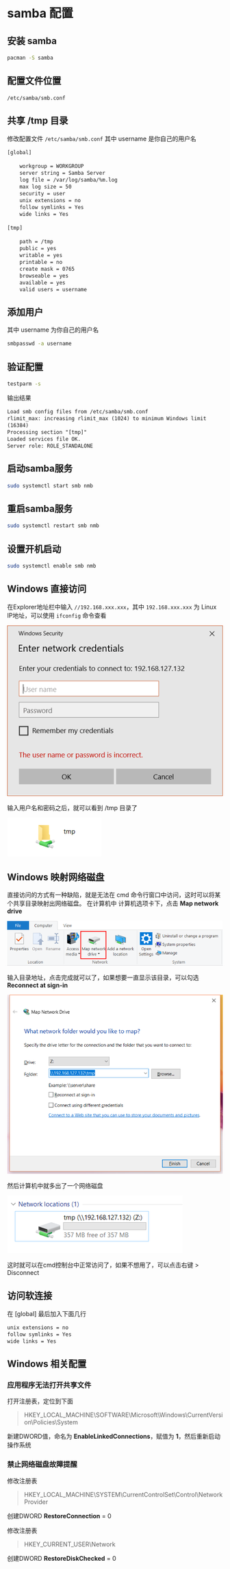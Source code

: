 # samba 配置

[annotation]: <id> (57368d24-03c1-4738-aaac-09d14bcf5314)
[annotation]: <category> (计算机技术)
[annotation]: <tags> (Linux)
[annotation]: <status> (public)
[annotation]: <create_time> (2018-03-11 16:00:42)
[annotation]: <comments> (true)

## 安装 samba

```sh
pacman -S samba
```

## 配置文件位置

```
/etc/samba/smb.conf
```

## 共享 /tmp 目录
修改配置文件 `/etc/samba/smb.conf` 其中 username 是你自己的用户名
```
[global]

    workgroup = WORKGROUP
    server string = Samba Server
    log file = /var/log/samba/%m.log
    max log size = 50
    security = user
    unix extensions = no  
    follow symlinks = Yes
    wide links = Yes

[tmp]

    path = /tmp
    public = yes
    writable = yes
    printable = no
    create mask = 0765 
    browseable = yes
    available = yes
    valid users = username
```

## 添加用户
其中 username 为你自己的用户名

```sh
smbpasswd -a username
```

## 验证配置

```sh
testparm -s
```

输出结果

```
Load smb config files from /etc/samba/smb.conf
rlimit_max: increasing rlimit_max (1024) to minimum Windows limit (16384)
Processing section "[tmp]"
Loaded services file OK.
Server role: ROLE_STANDALONE
```

## 启动samba服务

```sh
sudo systemctl start smb nmb
```

## 重启samba服务

```sh
sudo systemctl restart smb nmb
```

## 设置开机启动

```sh
sudo systemctl enable smb nmb
```

## Windows 直接访问

在Explorer地址栏中输入 ``//192.168.xxx.xxx``，其中 `192.168.xxx.xxx` 为 Linux IP地址，可以使用 `ifconfig` 命令查看

![samba 配置-1.png](images/samba_config-1.png)

输入用户名和密码之后，就可以看到 /tmp 目录了

![samba 配置-2.png](images/samba_config-2.png)

## Windows 映射网络磁盘

直接访问的方式有一种缺陷，就是无法在 cmd 命令行窗口中访问，这时可以将某个共享目录映射出网络磁盘。
在计算机中 计算机选项卡下，点击 **Map network drive**

![samba 配置-3.png](images/samba_config-3.png)

输入目录地址，点击完成就可以了，如果想要一直显示该目录，可以勾选 **Reconnect at sign-in**

![samba 配置-4.png](images/samba_config-4.png)

然后计算机中就多出了一个网络磁盘

![samba 配置-5.png](images/samba_config-5.png)

这时就可以在cmd控制台中正常访问了，如果不想用了，可以点击右键 > Disconnect


## 访问软连接
在 [global] 最后加入下面几行
```
unix extensions = no  
follow symlinks = Yes
wide links = Yes
```

## Windows 相关配置

### 应用程序无法打开共享文件

打开注册表，定位到下面

>HKEY_LOCAL_MACHINE\SOFTWARE\Microsoft\Windows\CurrentVersion\Policies\System

新建DWORD值，命名为 **EnableLinkedConnections**，赋值为 **1**，然后重新启动操作系统


### 禁止网络磁盘故障提醒

修改注册表

>HKEY_LOCAL_MACHINE\SYSTEM\CurrentControlSet\Control\NetworkProvider

创建DWORD  **RestoreConnection** = 0

修改注册表

>HKEY_CURRENT_USER\Network

创建DWORD  **RestoreDiskChecked** = 0